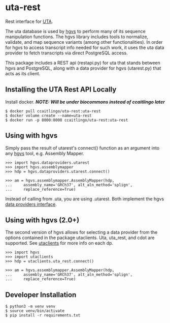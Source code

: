 # uta-rest

Rest interface for [UTA](https://github.com/biocommons/uta).

The uta database is used by [hgvs](https://github.com/biocommons/hgvs) to perform many of its sequence manipulation functions. The hgvs library includes tools to normalize, validate, and map sequence variants (among other functionalities). In order for hgvs to access transcript info needed for such work, it uses the uta data provider to fetch transcripts via direct PostgreSQL access.

This package includes a REST api (restapi.py) for uta that stands between hgvs and PostgreSQL, along with a data provider for hgvs (utarest.py) that acts as its client.

## Installing the UTA Rest API Locally

Install docker. ***NOTE: Will be under biocommons instead of ccaitlingo later***

    $ docker pull ccaitlingo/uta-rest:uta-rest
    $ docker volume create --name=uta-rest
    $ docker run -p 8000:8000 ccaitlingo/uta-rest:uta-rest

## Using with hgvs

Simply pass the result of utarest's connect() function as an argument into any [hgvs](https://github.com/biocommons/hgvs) tool, e.g. Assembly Mapper.


    >>> import hgvs.dataproviders.utarest
    >>> import hgvs.assemblymapper
    >>> hdp = hgvs.dataproviders.utarest.connect()

    >>> am = hgvs.assemblymapper.AssemblyMapper(hdp,
    ...     assembly_name='GRCh37', alt_aln_method='splign',
    ...     replace_reference=True)
Instead of calling from .uta, you are using .utarest. Both implement the hgvs [data providers interface](https://github.com/biocommons/hgvs/blob/main/src/hgvs/dataproviders/interface.py).

## Using with hgvs (2.0+)

The second version of hgvs allows for selecting a data provider from the options contained in the package utaclients. Uta, uta_rest, and cdot are supported. See [utaclients](https://github.com/ccaitlingo/uta-clients) for more info on each dp.

    >>> import hgvs
    >>> import utaclients
    >>> hdp = utaclients.uta_rest.connect()

    >>> am = hgvs.assemblymapper.AssemblyMapper(hdp,
    ...     assembly_name='GRCh37', alt_aln_method='splign',
    ...     replace_reference=True)

## Developer Installation

    $ python3 -m venv venv
    $ source venv/bin/activate
    $ pip install -r requirements.txt

